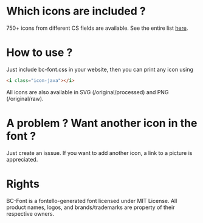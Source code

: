 
# Which icons are included ?

750+ icons from different CS fields are available.
See the entire list [here](https://biok03.github.io/bc-font/index.html).

# How to use ?

Just include bc-font.css in your website, then you can print any icon using

```html
<i class="icon-java"></i>
```

All icons are also available in SVG (/original/processed) and PNG (/original/raw).

# A problem ? Want another icon in the font ?

Just create an isssue.
If you want to add another icon, a link to a picture is appreciated.

# Rights

BC-Font is a fontello-generated font licensed under MIT License.
All product names, logos, and brands/trademarks are property of their respective owners.

